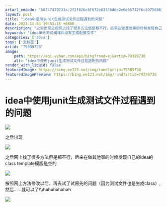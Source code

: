 ```yaml
---
arturl_encode: "68747470733a:2f2f626c6f672e6373646e2e6e65742f6c6975686175686175:2f61727469636c652f64657461696c732f3739333839373330"
layout: post
title: "idea中使用junit生成测试文件过程遇到的问题"
date: 2023-11-04 19:53:15 +0800
description: "之后出现之后网上找了很多方法但是都不行，后来在做其他事的时候发现自己的idea的class temp"
keywords: "idea单元测试编译后没有生成配置文件"
categories: ['Java']
tags: ['无标签']
artid: "79389730"
image:
    path: https://api.vvhan.com/api/bing?rand=sj&artid=79389730
    alt: "idea中使用junit生成测试文件过程遇到的问题"
render_with_liquid: false
featuredImage: https://bing.ee123.net/img/rand?artid=79389730
featuredImagePreview: https://bing.ee123.net/img/rand?artid=79389730
---
```


# idea中使用junit生成测试文件过程遇到的问题

![](https://img-blog.csdn.net/20180227160522875?watermark/2/text/aHR0cDovL2Jsb2cuY3Nkbi5uZXQvbGl1aGF1aGF1/font/5a6L5L2T/fontsize/400/fill/I0JBQkFCMA==/dissolve/70)

之后出现

![](https://img-blog.csdn.net/2018022716061265?watermark/2/text/aHR0cDovL2Jsb2cuY3Nkbi5uZXQvbGl1aGF1aGF1/font/5a6L5L2T/fontsize/400/fill/I0JBQkFCMA==/dissolve/70)

之后网上找了很多方法但是都不行，后来在做其他事的时候发现自己的idea的class template模版是空的

![](https://img-blog.csdn.net/20180227160748752?watermark/2/text/aHR0cDovL2Jsb2cuY3Nkbi5uZXQvbGl1aGF1aGF1/font/5a6L5L2T/fontsize/400/fill/I0JBQkFCMA==/dissolve/70)

按照网上方法修改以后，再去试了试原先的问题（因为测试文件也是生成class）,然后……就可以了\\\\\\hahahahahah

![](https://img-blog.csdn.net/20180227161201901?watermark/2/text/aHR0cDovL2Jsb2cuY3Nkbi5uZXQvbGl1aGF1aGF1/font/5a6L5L2T/fontsize/400/fill/I0JBQkFCMA==/dissolve/70)